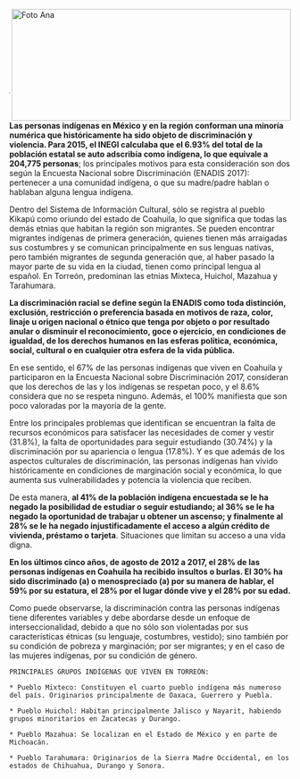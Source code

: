 <p>
   <img class="img-responsive contenido-imagen" src="../imagenes/128/lic-ana-luisa-pacheco-meraz-top2.png" align="right" alt="Foto Ana" width="500" height="200">

</p>

</br></br></br></br></br></br></br></br>

---

**Las personas indígenas en México y en la región conforman una minoría numérica que históricamente ha sido objeto de discriminación y violencia. Para 2015, el INEGI calculaba que el 6.93% del total de la población estatal se auto adscribía como indígena, lo que equivale a 204,775 personas**; los principales motivos para esta consideración son dos según la Encuesta Nacional sobre Discriminación (ENADIS 2017): pertenecer a una comunidad indígena, o que su madre/padre hablan o hablaban alguna lengua indígena.

Dentro del Sistema de Información Cultural, sólo se registra al pueblo Kikapú como oriundo del estado de Coahuila, lo que significa que todas las demás etnias que habitan la región son migrantes. Se pueden encontrar migrantes indígenas de primera generación, quienes tienen más arraigadas sus costumbres y se comunican principalmente en sus lenguas nativas, pero también migrantes de segunda generación que, al haber pasado la mayor parte de su vida en la ciudad, tienen como principal lengua al español. En Torreón, predominan las etnias Mixteca, Huichol, Mazahua y Tarahumara.

**La discriminación racial se define según la ENADIS como toda distinción, exclusión, restricción o preferencia basada en motivos de raza, color, linaje u origen nacional o étnico que tenga por objeto o por resultado anular o disminuir el reconocimiento, goce o ejercicio, en condiciones de igualdad, de los derechos humanos en las esferas política, económica, social, cultural o en cualquier otra esfera de la vida pública.**

En ese sentido, el 67% de las personas indígenas que viven en Coahuila y participaron en la Encuesta Nacional sobre Discriminación 2017, consideran que los derechos de las y los indígenas se respetan poco, y el 8.6% considera que no se respeta ninguno. Además, el 100% manifiesta que son poco valoradas por la mayoría de la gente.

Entre los principales problemas que identifican se encuentran la falta de recursos económicos para satisfacer las necesidades de comer y vestir (31.8%), la falta de oportunidades para seguir estudiando (30.74%) y la discriminación por su apariencia o lengua (17.8%). Y es que además de los aspectos culturales de discriminación, las personas indígenas han vivido históricamente en condiciones de marginación social y económica, lo que aumenta sus vulnerabilidades y potencia la violencia que reciben.

De esta manera, **al 41% de la población indígena encuestada se le ha negado la posibilidad de estudiar o seguir estudiando; al 36% se le ha negado la oportunidad de trabajar u obtener un ascenso; y finalmente al 28% se le ha negado injustificadamente el acceso a algún crédito de vivienda, préstamo o tarjeta**. Situaciones que limitan su acceso a una vida digna.

**En los últimos cinco años, de agosto de 2012 a 2017, el 28% de las personas indígenas en Coahuila ha recibido insultos o burlas. El 30% ha sido discriminado (a) o menospreciado (a) por su manera de hablar, el 59% por su estatura, el 28% por el lugar dónde vive y el 28% por su edad.**

Como puede observarse, la discriminación contra las personas indígenas tiene diferentes variables y debe abordarse desde un enfoque de interseccionalidad, debido a que no sólo son violentadas por sus características étnicas (su lenguaje, costumbres, vestido); sino también por su condición de pobreza y marginación; por ser migrantes; y en el caso de las mujeres indígenas, por su condición de género.

~~~
PRINCIPALES GRUPOS INDÍGENAS QUE VIVEN EN TORREÓN:

* Pueblo Mixteco: Constituyen el cuarto pueblo indígena más numeroso del país. Originarios principalmente de Oaxaca, Guerrero y Puebla.

* Pueblo Huichol: Habitan principalmente Jalisco y Nayarit, habiendo grupos minoritarios en Zacatecas y Durango.

* Pueblo Mazahua: Se localizan en el Estado de México y en parte de Michoacán.

* Pueblo Tarahumara: Originarios de la Sierra Madre Occidental, en los estados de Chihuahua, Durango y Sonora.

~~~

